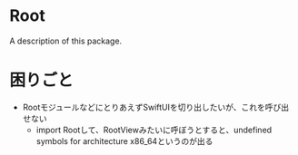 # Root

A description of this package.

# 困りごと
- RootモジュールなどにとりあえずSwiftUIを切り出したいが、これを呼び出せない
  - import Rootして、RootViewみたいに呼ぼうとすると、undefined symbols for architecture x86_64というのが出る
